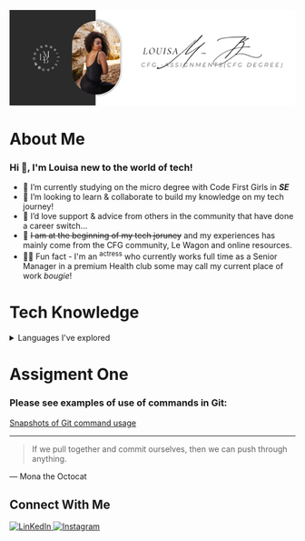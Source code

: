 ![Louisa's Banner][def]

# About Me
### **Hi 👋, I'm Louisa new to the world of tech!**
- :dizzy: I’m currently studying on the micro degree with Code First Girls in ***SE***
- :monocle_face: I’m looking to learn & collaborate to build my knowledge on my tech journey!
- :black_heart: I’d love support & advice from others in the community that have done a career switch...
- :pinching_hand: ~~I am at the beginning of my tech joruney~~ and my experiences has mainly come from the CFG community, Le Wagon and online resources.
- :woman_cartwheeling: Fun fact - I'm an <sup>actress</sup> who currently works full time as a Senior Manager in a premium Health club some may call my current place of work _bougie_!

# Tech Knowledge 
<details>
  <summary>Languages I've explored</summary>

| Rank | Languages     |
|-----:|---------------|
|     1|HTML           |
|     2|CSS            |
|     3|JavaScript     |
|     4|Python         |
|     5|SQL            |

</details>


# Assigment One
### Please see examples of use of commands in Git:

[Snapshots of Git command usage](http://127.0.0.1:5500/index.html)

---
> If we pull together and commit ourselves, then we can push through anything.

— Mona the Octocat

## Connect With Me
<a href="https://www.linkedin.com/in/louisa-mussington-boreham-974b38a4/" target="_blank">
  <img src="https://upload.wikimedia.org/wikipedia/commons/c/ca/LinkedIn_logo_initials.png" alt="LinKedIn" style="width:40px;height:40px;">
</a>    <a href="https://www.instagram.com/modernbritishrose" target="_blank">
  <img src="https://upload.wikimedia.org/wikipedia/commons/a/a5/Instagram_icon.png" alt="Instagram" style="width:40px;height:40px;">
</a>



[def]: @reallygreatsite.png